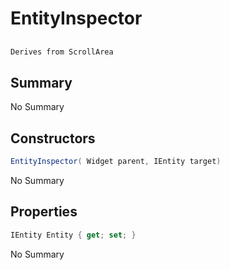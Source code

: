 # EntityInspector

## 
```c#
Derives from ScrollArea
```

## Summary

No Summary
## Constructors

```c#
EntityInspector( Widget parent, IEntity target) 
```
No Summary
## Properties

```c#
IEntity Entity { get; set; } 
```
No Summary
